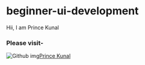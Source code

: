 # beginner-ui-development
Hii, I am Prince Kunal
### Please visit-
![Github img](https://logos-download.com/wp-content/uploads/2016/09/GitHub_logo.png)[Prince Kunal](https://github.com/princekunal101/web-design/)
